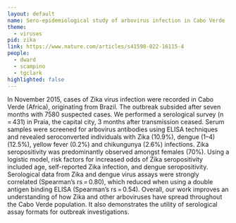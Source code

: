 ```yaml
---
layout: default
name: Sero-epidemiological study of arbovirus infection in Cabo Verde
theme: 
  - viruses
pid: zika
link: https://www.nature.com/articles/s41598-022-16115-4
people:
  - dward
  - scampino
  - tgclark
highlighted: false
---
```


In November 2015, cases of Zika virus infection were recorded in Cabo Verde (Africa), originating from Brazil. The outbreak subsided after seven months with 7580 suspected cases. We performed a serological survey (n = 431) in Praia, the capital city, 3 months after transmission ceased. Serum samples were screened for arbovirus antibodies using ELISA techniques and revealed seroconverted individuals with Zika (10.9%), dengue (1–4) (12.5%), yellow fever (0.2%) and chikungunya (2.6%) infections. Zika seropositivity was predominantly observed amongst females (70%). Using a logistic model, risk factors for increased odds of Zika seropositivity included age, self-reported Zika infection, and dengue seropositivity. Serological data from Zika and dengue virus assays were strongly correlated (Spearman’s rs = 0.80), which reduced when using a double antigen binding ELISA (Spearman’s rs = 0.54). Overall, our work improves an understanding of how Zika and other arboviruses have spread throughout the Cabo Verde population. It also demonstrates the utility of serological assay formats for outbreak investigations.